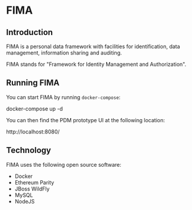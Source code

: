 # FIMA
## Introduction

FIMA is a personal data framework with facilities for identification, data management, information sharing and auditing.

FIMA stands for "Framework for Identity Management and Authorization".

## Running FIMA

You can start FIMA by running `docker-compose`:

   docker-compose up -d

You can then find the PDM prototype UI at the following location:

   http://localhost:8080/

## Technology

FIMA uses the following open source software:

* Docker
* Ethereum Parity
* JBoss WildFly
* MySQL
* NodeJS


